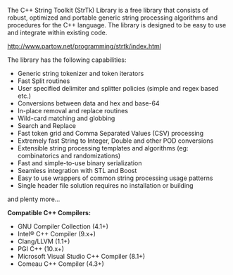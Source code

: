 The C++ String Toolkit (StrTk) Library is a free library that consists of robust, optimized and portable generic string processing algorithms and procedures for the C++ language. The library is designed to be easy to use and integrate within existing code.

http://www.partow.net/programming/strtk/index.html

The library has the following capabilities:

  * Generic string tokenizer and token iterators
  * Fast Split routines
  * User specified delimiter and splitter policies (simple and regex based etc.)
  * Conversions between data and hex and base-64
  * In-place removal and replace routines
  * Wild-card matching and globbing
  * Search and Replace
  * Fast token grid and Comma Separated Values (CSV) processing
  * Extremely fast String to Integer, Double and other POD conversions
  * Extensible string processing templates and algorithms (eg: combinatorics and randomizations)
  * Fast and simple-to-use binary serialization
  * Seamless integration with STL and Boost
  * Easy to use wrappers of common string processing usage patterns
  * Single header file solution requires no installation or building

and plenty more...


**Compatible C++ Compilers:**
  * GNU Compiler Collection (4.1+)
  * Intel® C++ Compiler (9.x+)
  * Clang/LLVM (1.1+)
  * PGI C++ (10.x+)
  * Microsoft Visual Studio C++ Compiler (8.1+)
  * Comeau C++ Compiler (4.3+)

